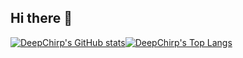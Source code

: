 ## Hi there 👋

[![DeepChirp's GitHub stats](https://github-readme-stats.vercel.app/api?username=DeepChirp&show_icons=true&theme=transparent)](https://github-readme-stats.vercel.app/api?username=DeepChirp&show_icons=true&theme=transparent&locale=cn "DeepChirp's GitHub stats")[![DeepChirp's Top Langs](https://github-readme-stats.vercel.app/api/top-langs/?username=DeepChirp&layout=compact&theme=transparent)](https://github-readme-stats.vercel.app/api/top-langs/?username=DeepChirp&layout=compact&theme=transparent&locale=cn "DeepChirp's Top Langs")

<!--
**DeepChirp/DeepChirp** is a ✨ _special_ ✨ repository because its `README.md` (this file) appears on your GitHub profile.

Here are some ideas to get you started:

- 🔭 I’m currently working on ...
- 🌱 I’m currently learning ...
- 👯 I’m looking to collaborate on ...
- 🤔 I’m looking for help with ...
- 💬 Ask me about ...
- 📫 How to reach me: ...
- 😄 Pronouns: ...
- ⚡ Fun fact: ...
-->

